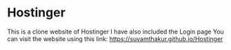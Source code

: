 # Hostinger
This is a clone website of Hostinger
I have also included the Login page
You can visit the website using this link: https://suvamthakur.github.io/Hostinger
